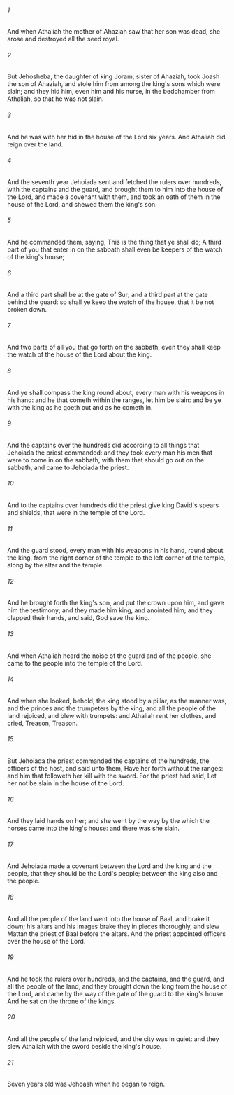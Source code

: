 ###### 1
And when Athaliah the mother of Ahaziah saw that her son was dead, she arose and destroyed all the seed royal.

###### 2
But Jehosheba, the daughter of king Joram, sister of Ahaziah, took Joash the son of Ahaziah, and stole him from among the king's sons which were slain; and they hid him, even him and his nurse, in the bedchamber from Athaliah, so that he was not slain.

###### 3
And he was with her hid in the house of the Lord six years. And Athaliah did reign over the land.

###### 4
And the seventh year Jehoiada sent and fetched the rulers over hundreds, with the captains and the guard, and brought them to him into the house of the Lord, and made a covenant with them, and took an oath of them in the house of the Lord, and shewed them the king's son.

###### 5
And he commanded them, saying, This is the thing that ye shall do; A third part of you that enter in on the sabbath shall even be keepers of the watch of the king's house;

###### 6
And a third part shall be at the gate of Sur; and a third part at the gate behind the guard: so shall ye keep the watch of the house, that it be not broken down.

###### 7
And two parts of all you that go forth on the sabbath, even they shall keep the watch of the house of the Lord about the king.

###### 8
And ye shall compass the king round about, every man with his weapons in his hand: and he that cometh within the ranges, let him be slain: and be ye with the king as he goeth out and as he cometh in.

###### 9
And the captains over the hundreds did according to all things that Jehoiada the priest commanded: and they took every man his men that were to come in on the sabbath, with them that should go out on the sabbath, and came to Jehoiada the priest.

###### 10
And to the captains over hundreds did the priest give king David's spears and shields, that were in the temple of the Lord.

###### 11
And the guard stood, every man with his weapons in his hand, round about the king, from the right corner of the temple to the left corner of the temple, along by the altar and the temple.

###### 12
And he brought forth the king's son, and put the crown upon him, and gave him the testimony; and they made him king, and anointed him; and they clapped their hands, and said, God save the king.

###### 13
And when Athaliah heard the noise of the guard and of the people, she came to the people into the temple of the Lord.

###### 14
And when she looked, behold, the king stood by a pillar, as the manner was, and the princes and the trumpeters by the king, and all the people of the land rejoiced, and blew with trumpets: and Athaliah rent her clothes, and cried, Treason, Treason.

###### 15
But Jehoiada the priest commanded the captains of the hundreds, the officers of the host, and said unto them, Have her forth without the ranges: and him that followeth her kill with the sword. For the priest had said, Let her not be slain in the house of the Lord.

###### 16
And they laid hands on her; and she went by the way by the which the horses came into the king's house: and there was she slain.

###### 17
And Jehoiada made a covenant between the Lord and the king and the people, that they should be the Lord's people; between the king also and the people.

###### 18
And all the people of the land went into the house of Baal, and brake it down; his altars and his images brake they in pieces thoroughly, and slew Mattan the priest of Baal before the altars. And the priest appointed officers over the house of the Lord.

###### 19
And he took the rulers over hundreds, and the captains, and the guard, and all the people of the land; and they brought down the king from the house of the Lord, and came by the way of the gate of the guard to the king's house. And he sat on the throne of the kings.

###### 20
And all the people of the land rejoiced, and the city was in quiet: and they slew Athaliah with the sword beside the king's house.

###### 21
Seven years old was Jehoash when he began to reign.

